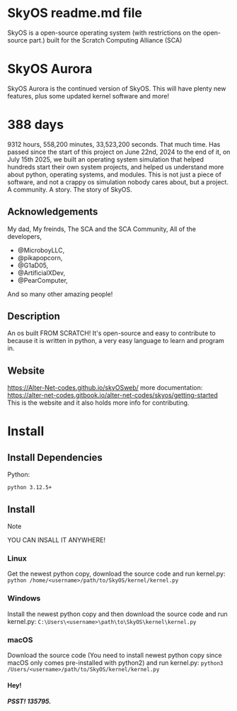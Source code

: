 # SkyOS readme.md file
SkyOS is a open-source operating system (with restrictions on the open-source part.) built for the Scratch Computing Alliance (SCA)

# SkyOS Aurora
SkyOS Aurora is the continued version of SkyOS. This will have plenty new features, plus some updated kernel software and more!

# 388 days
9312 hours, 558,200 minutes, 33,523,200 seconds. That much time. Has passed since the start of this project on June 22nd, 2024 to the end of it, on July 15th 2025, we built an operating system simulation that helped hundreds start their own system projects, and helped us understand more about python, operating systems, and modules. This is not just a piece of software, and not a crappy os simulation nobody cares about, but a project. A community. A story. The story of SkyOS.
## Acknowledgements
My dad, My freinds, The SCA and the SCA Community, All of the developers,
+ @MicroboyLLC,
+ @pikapopcorn,
+ @G1aD05,
+ @ArtificialXDev,
+ @PearComputer,

And so many other amazing people!

## Description
An os built FROM SCRATCH! It's open-source and easy to contribute to
because it is written in python, a very easy language to learn and program in.

## Website
https://Alter-Net-codes.github.io/skyOSweb/
more documentation: https://alter-net-codes.gitbook.io/alter-net-codes/skyos/getting-started
This is the website and it also holds more info for contributing.

# Install

## Install Dependencies
Python:
```
python 3.12.5+
```

## Install
>[!NOTE]
>YOU CAN INSALL IT ANYWHERE!
### Linux
 Get the newest python copy, download the source code and run kernel.py:
`python /home/<username>/path/to/SkyOS/kernel/kernel.py`
### Windows
Install the newest python copy and then download the source code and run kernel.py:
`C:\Users\<username>\path\to\SkyOS\kernel\kernel.py`
### macOS
Download the source code (You need to install newest python copy since macOS only comes pre-installed with python2) and run kernel.py:
 `python3 /Users/<username>/path/to/SkyOS/kernel/kernel.py`

#### Hey!
##### PSST! 135795.
